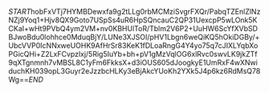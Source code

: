 $START$hobFxVTj7HYMBDewxfa9g2tLLg0rbMCMziSvgrFXQr/PabqTZEnlZlNzNZj9Yoq1+Hjv8QX9Goto7USpSs4uR6HpSQncauC2QP31UexcpP5wLOnk5KCKaI+wHt9PVbQ4ym2VM+nv0KBHUlToR/Tblm2V6P2+UuHW6ScYfXVbSDBJwoBdu0lohhce0MduqBjY/LUNe3XJSOI/pHV1Lbgn6weQiKQ5hOkiDGBy/+UbcVVP0IcNNxweUOHK9AfHrSr83KeK1fDLoaRngG4Y4yo75q7cJIXLYqbXoPGicQHi+Z2LxFCvpzlxj/5Rig5IuYb+bh+pV1gMzVqlOG6xlRvc0swvLK9jkZTf9qXTgnmnh7vMBSL8C1yFm6FkksX+d3iOUS605dJoogkyE1UmRxF4wXNwiduchKH039opL3Guyr2eJzzbcHLKy3eBjAkcYUoKh2YXk5J4p6kz6RdMsQ78Wg==$END$